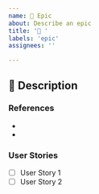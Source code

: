```yaml
---
name: 🚀 Epic
about: Describe an epic
title: '🚀 '
labels: 'epic'
assignees: ''

---
```


## 🚀 Description



### References

-
-

### User Stories

- [ ] User Story 1
- [ ] User Story 2